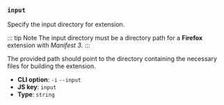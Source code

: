 ### `input`

Specify the input directory for extension.

::: tip Note
The input directory must be a directory path for a **Firefox** extension with _Manifest 3_.
:::

The provided path should point to the directory containing the necessary files for building the extension.

- **CLI option**: `-i` `--input`
- **JS key**: `input`
- **Type**: `string`
